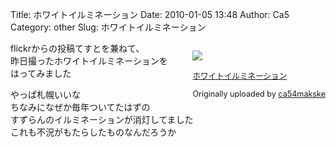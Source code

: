 Title: ホワイトイルミネーション
Date: 2010-01-05 13:48
Author: Ca5
Category: other
Slug: ホワイトイルミネーション

<div style="float: right; margin-left: 10px; margin-bottom: 10px;">

[![](http://farm3.static.flickr.com/2769/4246372133_a9750823e6_m.jpg)](http://www.flickr.com/photos/46200029@N06/4246372133/ "photo sharing")  
  
<span style="font-size: 0.9em; margin-top: 0px;">  

[ホワイトイルミネーション](http://www.flickr.com/photos/46200029@N06/4246372133/)  
  
Originally uploaded by
[ca54makske](http://www.flickr.com/people/46200029@N06/)  
</span>

</div>

flickrからの投稿てすとを兼ねて、  
昨日撮ったホワイトイルミネーションを  
はってみました

やっぱ札幌いいな  
ちなみになぜか毎年ついてたはずの  
すずらんのイルミネーションが消灯してました  
これも不況がもたらしたものなんだろうか  
  

